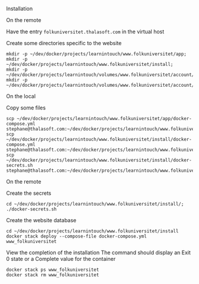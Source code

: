 Installation

On the remote

Have the entry `folkuniversitet.thalasoft.com` in the virtual host

Create some directories specific to the website
```
mkdir -p ~/dev/docker/projects/learnintouch/www.folkuniversitet/app;
mkdir -p ~/dev/docker/projects/learnintouch/www.folkuniversitet/install;
mkdir -p ~/dev/docker/projects/learnintouch/volumes/www.folkuniversitet/account/data/;
mkdir -p ~/dev/docker/projects/learnintouch/volumes/www.folkuniversitet/account/backup/;
```

On the local

Copy some files
```
scp ~/dev/docker/projects/learnintouch/www.folkuniversitet/app/docker-compose.yml stephane@thalasoft.com:~/dev/docker/projects/learnintouch/www.folkuniversitet/app
scp ~/dev/docker/projects/learnintouch/www.folkuniversitet/install/docker-compose.yml stephane@thalasoft.com:~/dev/docker/projects/learnintouch/www.folkuniversitet/install
scp ~/dev/docker/projects/learnintouch/www.folkuniversitet/install/docker-secrets.sh stephane@thalasoft.com:~/dev/docker/projects/learnintouch/www.folkuniversitet/install
```

On the remote

Create the secrets
```
cd ~/dev/docker/projects/learnintouch/www.folkuniversitet/install/;
./docker-secrets.sh
```

Create the website database
```
cd ~/dev/docker/projects/learnintouch/www.folkuniversitet/install
docker stack deploy --compose-file docker-compose.yml www_folkuniversitet
```

View the completion of the installation
The command should display an Exit 0 state or a Complete value for the container
```
docker stack ps www_folkuniversitet
docker stack rm www_folkuniversitet
```

